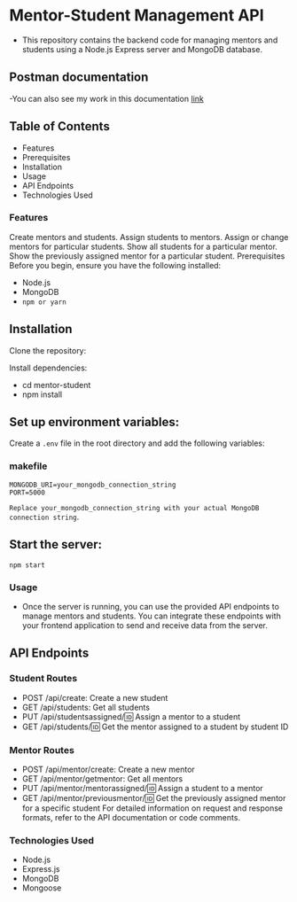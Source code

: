 # Mentor-Student Management API
- This repository contains the backend code for managing mentors and students using a Node.js Express server and MongoDB database.
## Postman documentation
-You can also see my work in this documentation [link](https://documenter.getpostman.com/view/31934748/2sA2xpRoub)

## Table of Contents
- Features
- Prerequisites
- Installation
- Usage
- API Endpoints
- Technologies Used

### Features
Create mentors and students.
Assign students to mentors.
Assign or change mentors for particular students.
Show all students for a particular mentor.
Show the previously assigned mentor for a particular student.
Prerequisites
Before you begin, ensure you have the following installed:

- Node.js
- MongoDB
- `npm or yarn`
## Installation
Clone the repository:


Install dependencies:

- cd mentor-student
- npm install
  
## Set up environment variables:

Create a `.env` file in the root directory and add the following variables:

### makefile
```
MONGODB_URI=your_mongodb_connection_string
PORT=5000
```
`Replace your_mongodb_connection_string with your actual MongoDB connection string`.

## Start the server:
`npm start`

### Usage
-  Once the server is running, you can use the provided API endpoints to manage mentors and students. You can integrate these endpoints with your frontend application to send and receive data from the server.

## API Endpoints
### Student Routes
- POST /api/create: Create a new student
- GET /api/students: Get all students
- PUT /api/studentsassigned/:id: Assign a mentor to a student
- GET /api/students/:id: Get the mentor assigned to a student by student ID
### Mentor Routes
- POST /api/mentor/create: Create a new mentor
- GET /api/mentor/getmentor: Get all mentors
- PUT /api/mentor/mentorassigned/:id: Assign a student to a mentor
- GET /api/mentor/previousmentor/:id: Get the previously assigned mentor for a specific student
For detailed information on request and response formats, refer to the API documentation or code comments.

### Technologies Used
- Node.js
- Express.js
- MongoDB
- Mongoose
